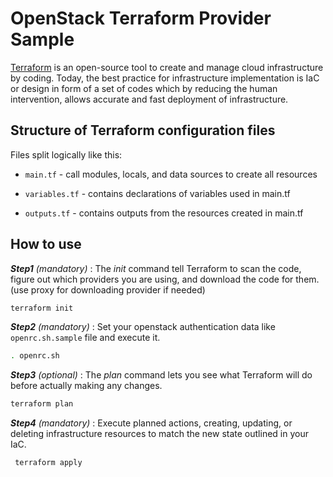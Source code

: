 # OpenStack Terraform Provider Sample

[Terraform](https://www.terraform.io/) is an open-source tool to create and manage cloud infrastructure by coding.
Today, the best practice for infrastructure implementation is IaC or design in form of a set of codes which by reducing the human intervention, allows accurate and fast deployment of infrastructure.

## Structure of Terraform configuration files

Files split logically like this:
* `main.tf` - call modules, locals, and data sources to create all resources

* `variables.tf` - contains declarations of variables used in main.tf

* `outputs.tf` - contains outputs from the resources created in main.tf

## How to use

*__Step1__ (mandatory)* : The *init* command tell Terraform to scan the code, figure out which providers you are using, and download the code for them.
(use proxy for downloading provider if needed)

```bash
terraform init
```

*__Step2__ (mandatory)* : Set your openstack authentication data like `openrc.sh.sample` file
and execute it.
```bash
. openrc.sh
```
*__Step3__ (optional)* :
The *plan* command lets you see what Terraform will do before actually making any changes.
```bash
terraform plan
```
*__Step4__ (mandatory)* : Execute planned actions, creating, updating, or deleting infrastructure resources to match the new state outlined in your IaC.

```bash
 terraform apply
```